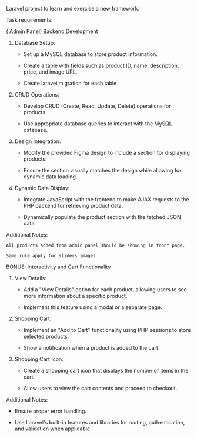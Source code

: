 Laravel project to learn and exercise a new framework.


Task requirements:


( Admin Panel) Backend Development


1. Database Setup:

   - Set up a MySQL database to store product information.

   - Create a table with fields such as product ID, name, description, price, and image URL.

   - Create laravel migration for each table 


2. CRUD Operations:

   - Develop CRUD (Create, Read, Update, Delete) operations for products.

   - Use appropriate database queries to interact with the MySQL database.


3. Design Integration:

   - Modify the provided Figma design to include a section for displaying products.

   - Ensure the section visually matches the design while allowing for dynamic data loading.


4. Dynamic Data Display:

   - Integrate JavaScript with the frontend to make AJAX requests to the PHP backend for retrieving product data.

   - Dynamically populate the product section with the fetched JSON data.


Additional Notes:

    All products added from admin panel should be showing in front page.

    Same rule apply for sliders images 


BONUS: Interactivity and Cart Functionality


1. View Details:

   - Add a "View Details" option for each product, allowing users to see more information about a specific product.

   - Implement this feature using a modal or a separate page.


2. Shopping Cart:

   - Implement an "Add to Cart" functionality using PHP sessions to store selected products.

   - Show a notification when a product is added to the cart.


3. Shopping Cart Icon:

    - Create a shopping cart icon that displays the number of items in the cart.

    - Allow users to view the cart contents and proceed to checkout.




Additional Notes:

- Ensure proper error handling.

- Use Laravel's built-in features and libraries for routing, authentication, and validation when applicable.


